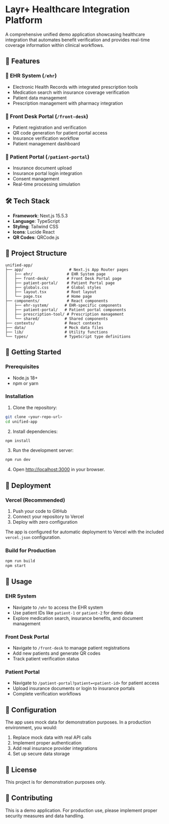 # Layr+ Healthcare Integration Platform

A comprehensive unified demo application showcasing healthcare integration that automates benefit verification and provides real-time coverage information within clinical workflows.

## 🚀 Features

### 🏥 EHR System (`/ehr`)
- Electronic Health Records with integrated prescription tools
- Medication search with insurance coverage verification
- Patient data management
- Prescription management with pharmacy integration

### 🏢 Front Desk Portal (`/front-desk`)
- Patient registration and verification
- QR code generation for patient portal access
- Insurance verification workflow
- Patient management dashboard

### 👤 Patient Portal (`/patient-portal`)
- Insurance document upload
- Insurance portal login integration
- Consent management
- Real-time processing simulation

## 🛠️ Tech Stack

- **Framework**: Next.js 15.5.3
- **Language**: TypeScript
- **Styling**: Tailwind CSS
- **Icons**: Lucide React
- **QR Codes**: QRCode.js

## 📁 Project Structure

```
unified-app/
├── app/                    # Next.js App Router pages
│   ├── ehr/               # EHR System page
│   ├── front-desk/        # Front Desk Portal page
│   ├── patient-portal/    # Patient Portal page
│   ├── globals.css        # Global styles
│   ├── layout.tsx         # Root layout
│   └── page.tsx           # Home page
├── components/            # React components
│   ├── ehr-system/       # EHR-specific components
│   ├── patient-portal/   # Patient portal components
│   ├── prescription-tool/ # Prescription management
│   └── shared/           # Shared components
├── contexts/             # React contexts
├── data/                 # Mock data files
├── lib/                  # Utility functions
└── types/                # TypeScript type definitions
```

## 🚀 Getting Started

### Prerequisites
- Node.js 18+ 
- npm or yarn

### Installation

1. Clone the repository:
```bash
git clone <your-repo-url>
cd unified-app
```

2. Install dependencies:
```bash
npm install
```

3. Run the development server:
```bash
npm run dev
```

4. Open [http://localhost:3000](http://localhost:3000) in your browser.

## 🚀 Deployment

### Vercel (Recommended)

1. Push your code to GitHub
2. Connect your repository to Vercel
3. Deploy with zero configuration

The app is configured for automatic deployment to Vercel with the included `vercel.json` configuration.

### Build for Production

```bash
npm run build
npm start
```

## 📱 Usage

### EHR System
- Navigate to `/ehr` to access the EHR system
- Use patient IDs like `patient-1` or `patient-2` for demo data
- Explore medication search, insurance benefits, and document management

### Front Desk Portal
- Navigate to `/front-desk` to manage patient registrations
- Add new patients and generate QR codes
- Track patient verification status

### Patient Portal
- Navigate to `/patient-portal?patient=<patient-id>` for patient access
- Upload insurance documents or login to insurance portals
- Complete verification workflows

## 🔧 Configuration

The app uses mock data for demonstration purposes. In a production environment, you would:

1. Replace mock data with real API calls
2. Implement proper authentication
3. Add real insurance provider integrations
4. Set up secure data storage

## 📄 License

This project is for demonstration purposes only.

## 🤝 Contributing

This is a demo application. For production use, please implement proper security measures and data handling.